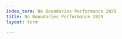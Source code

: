 ```yaml
---
index_term: No Boundaries Performance 2029
title: No Boundaries Performance 2029
layout: term

---
```

